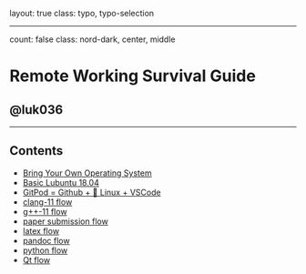 layout: true
class: typo, typo-selection

---

count: false
class: nord-dark, center, middle

# Remote Working Survival Guide

## @luk036

---

## Contents

- [Bring Your Own Operating System](byoos.html)
- [Basic Lubuntu 18.04](lubuntu18-04.html)
- [GitPod = Github + 🐧 Linux + VSCode](gitpod.html)
- [clang-11 flow](clangflow.html)
- [g++-11 flow](conceptsflow.html)
- [paper submission flow](papersubmissionflow.html)
- [latex flow](latexflow.html)
- [pandoc flow](pandocFlow.html)
- [python flow](pythonflow.html)
- [Qt flow](qtflow.html)
